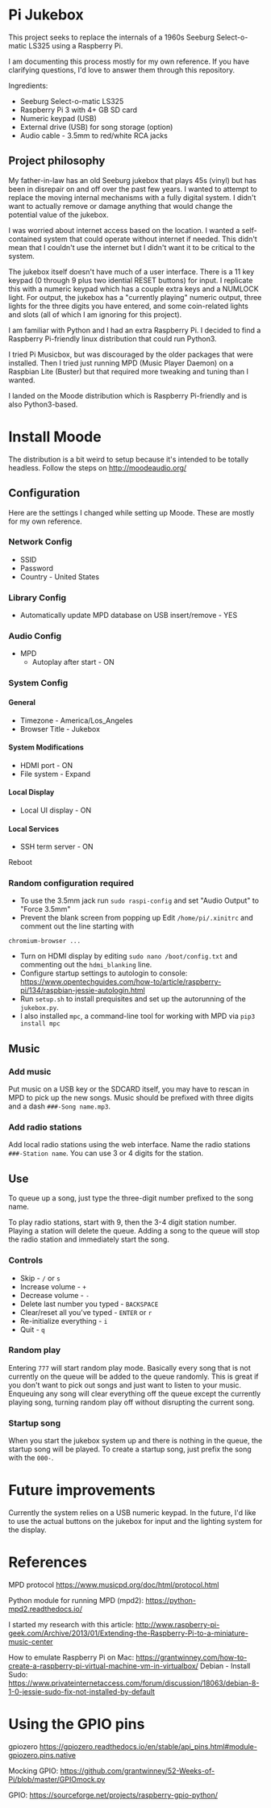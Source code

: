 # Pi Jukebox
This project seeks to replace the internals of a 1960s Seeburg Select-o-matic LS325 using a Raspberry Pi.

I am documenting this process mostly for my own reference.  If you have clarifying questions, I'd love to answer them through this repository.

Ingredients:
* Seeburg Select-o-matic LS325
* Raspberry Pi 3 with 4+ GB SD card
* Numeric keypad (USB)
* External drive (USB) for song storage (option)
* Audio cable - 3.5mm to red/white RCA jacks

## Project philosophy
My father-in-law has an old Seeburg jukebox that plays 45s (vinyl) but has been in disrepair on and off over the past few years.  I wanted to attempt to replace the moving internal mechanisms with a fully digital system.  I didn't want to actually remove or damage anything that would change the potential value of the jukebox.

I was worried about internet access based on the location.  I wanted a self-contained system that could operate without internet if needed.  This didn't mean that I couldn't use the internet but I didn't want it to be critical to the system.

The jukebox itself doesn't have much of a user interface.  There is a 11 key keypad (0 through 9 plus two idential RESET buttons) for input.  I replicate this with a numeric keypad which has a couple extra keys and a NUMLOCK light.  For output, the jukebox has a "currently playing" numeric output, three lights for the three digits you have entered, and some coin-related lights and slots (all of which I am ignoring for this project).

I am familiar with Python and I had an extra Raspberry Pi.  I decided to find a Raspberry Pi-friendly linux distribution that could run Python3.

I tried Pi Musicbox, but was discouraged by the older packages that were installed.  Then I tried just running MPD (Music Player Daemon) on a Raspbian Lite (Buster) but that required more tweaking and tuning than I wanted.

I landed on the Moode distribution which is Raspberry Pi-friendly and is also Python3-based.

# Install Moode
The distribution is a bit weird to setup because it's intended to be totally headless.  Follow the steps on http://moodeaudio.org/

## Configuration
Here are the settings I changed while setting up Moode.  These are mostly for my own reference.

### Network Config
* SSID
* Password
* Country - United States

### Library Config
* Automatically update MPD database on USB insert/remove - YES

### Audio Config
* MPD
  * Autoplay after start - ON

### System Config
#### General
* Timezone - America/Los_Angeles
* Browser Title - Jukebox
#### System Modifications
* HDMI port - ON
* File system - Expand
#### Local Display
* Local UI display - ON
#### Local Services
* SSH term server - ON

Reboot

### Random configuration required
* To use the 3.5mm jack run `sudo raspi-config` and set "Audio Output" to "Force 3.5mm"
* Prevent the blank screen from popping up
Edit `/home/pi/.xinitrc` and comment out the line starting with
```
chromium-browser ...
```
* Turn on HDMI display by editing `sudo nano /boot/config.txt` and commenting out the `hdmi_blanking` line.
* Configure startup settings to autologin to console:
https://www.opentechguides.com/how-to/article/raspberry-pi/134/raspbian-jessie-autologin.html
* Run `setup.sh` to install prequisites and set up the autorunning of the `jukebox.py`.
* I also installed `mpc`, a command-line tool for working with MPD via `pip3 install mpc`

## Music

### Add music
Put music on a USB key or the SDCARD itself, you may have to rescan in MPD to pick up the new songs.  Music should be prefixed with three digits and a dash `###-Song name.mp3`.

### Add radio stations
Add local radio stations using the web interface.  Name the radio stations `###-Station name`.  You can use 3 or 4 digits for the station.

## Use
To queue up a song, just type the three-digit number prefixed to the song name.

To play radio stations, start with 9, then the 3-4 digit station number.  Playing a station will delete the queue.  Adding a song to the queue will stop the radio station and immediately start the song.

### Controls
* Skip - `/` or `s`
* Increase volume - `+`
* Decrease volume - `-`
* Delete last number you typed - `BACKSPACE`
* Clear/reset all you've typed - `ENTER` or `r`
* Re-initialize everything - `i`
* Quit - `q`

### Random play
Entering `777` will start random play mode.  Basically every song that is not currently on the queue will be added to the queue randomly.  This is great if you don't want to pick out songs and just want to listen to your music.  Enqueuing any song will clear everything off the queue except the currently playing song, turning random play off without disrupting the current song.

### Startup song
When you start the jukebox system up and there is nothing in the queue, the startup song will be played.  To create a startup song, just prefix the song with the `000-`. 

# Future improvements
Currently the system relies on a USB numeric keypad.  In the future, I'd like to use the actual buttons on the jukebox for input and the lighting system for the display.

# References

MPD protocol
https://www.musicpd.org/doc/html/protocol.html

Python module for running MPD (mpd2):
https://python-mpd2.readthedocs.io/

I started my research with this article:
http://www.raspberry-pi-geek.com/Archive/2013/01/Extending-the-Raspberry-Pi-to-a-miniature-music-center

How to emulate Raspberry Pi on Mac:
https://grantwinney.com/how-to-create-a-raspberry-pi-virtual-machine-vm-in-virtualbox/
Debian - Install Sudo:
https://www.privateinternetaccess.com/forum/discussion/18063/debian-8-1-0-jessie-sudo-fix-not-installed-by-default

# Using the GPIO pins
gpiozero
https://gpiozero.readthedocs.io/en/stable/api_pins.html#module-gpiozero.pins.native

Mocking GPIO:
https://github.com/grantwinney/52-Weeks-of-Pi/blob/master/GPIOmock.py

GPIO:
https://sourceforge.net/projects/raspberry-gpio-python/
